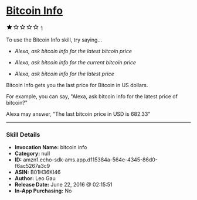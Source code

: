 # [Bitcoin Info](http://alexa.amazon.com/#skills/amzn1.echo-sdk-ams.app.d115384a-564e-4345-86d0-f6ac5267a3c9)
![1 stars](../../images/ic_star_black_18dp_1x.png)![1 stars](../../images/ic_star_border_black_18dp_1x.png)![1 stars](../../images/ic_star_border_black_18dp_1x.png)![1 stars](../../images/ic_star_border_black_18dp_1x.png)![1 stars](../../images/ic_star_border_black_18dp_1x.png) 1

To use the Bitcoin Info skill, try saying...

* *Alexa, ask bitcoin info for the latest bitcoin price*

* *Alexa, ask bitcoin info for the current bitcoin price*

* *Alexa, ask bitcoin info for the latest price*

Bitcoin Info gets you the last price for Bitcoin in US dollars. 

For example, you can say, "Alexa, ask bitcoin info for the latest price of bitcoin?"

Alexa may answer, "The last bitcoin price in USD is 682.33"

***

### Skill Details

* **Invocation Name:** bitcoin info
* **Category:** null
* **ID:** amzn1.echo-sdk-ams.app.d115384a-564e-4345-86d0-f6ac5267a3c9
* **ASIN:** B01H36KI46
* **Author:** Leo Gau
* **Release Date:** June 22, 2016 @ 02:15:51
* **In-App Purchasing:** No
